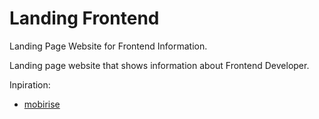 # Landing Frontend

Landing Page Website for Frontend Information.

Landing page website that shows information about Frontend Developer.

Inpiration:

- [mobirise](https://mobirise.com/bootstrap-4-theme/)

